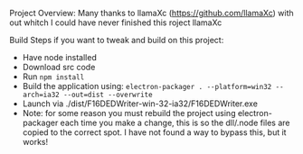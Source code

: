 Project Overview:
Many thanks to  llamaXc (https://github.com/llamaXc) with out whitch I could have never finished this roject
llamaXc


Build Steps if you want to tweak and build on this project:
- Have node installed
- Download src code
- Run `npm install`
- Build the application using: `electron-packager . --platform=win32 --arch=ia32 --out=dist --overwrite`
- Launch via ./dist/F16DEDWriter-win-32-ia32/F16DEDWriter.exe
- Note: for some reason you must rebuild the project using electron-packager each time you make a change, this is so the dll/.node files are copied to the correct spot. I have not found a way to bypass this, but it works!

